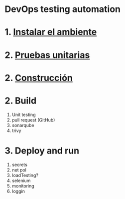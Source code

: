 # DevOps testing automation <!-- omit in toc -->

# 1. [Instalar el ambiente](./01.%20Instalar%20Ambiente.md)
# 2. [Pruebas unitarias](./02.%20Pruebas%20Unitarias.md)
# 2. [Construcción](./03.%20Construccion.md)


# 2. Build
1. Unit testing
2. pull request (GitHub)
3. sonarqube
4. trivy

# 3. Deploy and run
1. secrets
2. net pol
3. loadTesting?
4. selenium
5. monitoring
6. loggin

